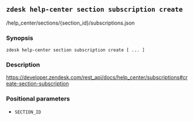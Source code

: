 ## `zdesk help-center section subscription create`

/help_center/sections/{section_id}/subscriptions.json

### Synopsis

    zdesk help-center section subscription create [ ... ]

### Description

https://developer.zendesk.com/rest_api/docs/help_center/subscriptions#create-section-subscription

### Positional parameters

* `SECTION_ID`

